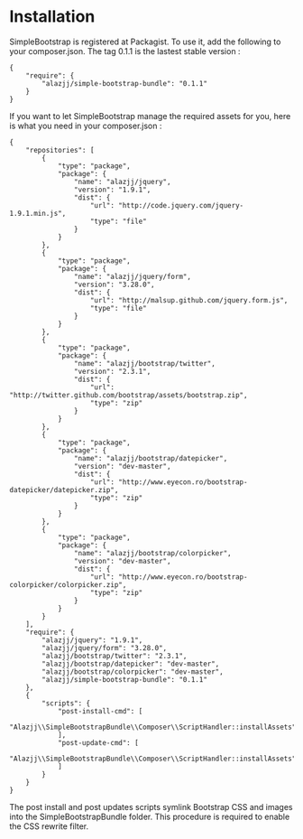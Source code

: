 Installation
============

SimpleBootstrap is registered at Packagist. To use it, add the following to your composer.json. The tag 0.1.1 is the lastest stable version :

    {
        "require": {
            "alazjj/simple-bootstrap-bundle": "0.1.1"
        }
    }

If you want to let SimpleBootstrap manage the required assets for you, here is what you need in your composer.json :

    {
        "repositories": [
            {
                "type": "package",
                "package": {
                    "name": "alazjj/jquery",
                    "version": "1.9.1",
                    "dist": {
                        "url": "http://code.jquery.com/jquery-1.9.1.min.js",
                        "type": "file"
                    }
                }
            },
            {
                "type": "package",
                "package": {
                    "name": "alazjj/jquery/form",
                    "version": "3.28.0",
                    "dist": {
                        "url": "http://malsup.github.com/jquery.form.js",
                        "type": "file"
                    }
                }
            },
            {
                "type": "package",
                "package": {
                    "name": "alazjj/bootstrap/twitter",
                    "version": "2.3.1",
                    "dist": {
                        "url": "http://twitter.github.com/bootstrap/assets/bootstrap.zip",
                        "type": "zip"
                    }
                }
            },
            {
                "type": "package",
                "package": {
                    "name": "alazjj/bootstrap/datepicker",
                    "version": "dev-master",
                    "dist": {
                        "url": "http://www.eyecon.ro/bootstrap-datepicker/datepicker.zip",
                        "type": "zip"
                    }
                }
            },
            {
                "type": "package",
                "package": {
                    "name": "alazjj/bootstrap/colorpicker",
                    "version": "dev-master",
                    "dist": {
                        "url": "http://www.eyecon.ro/bootstrap-colorpicker/colorpicker.zip",
                        "type": "zip"
                    }
                }
            }
        ],
        "require": {
            "alazjj/jquery": "1.9.1",
            "alazjj/jquery/form": "3.28.0",
            "alazjj/bootstrap/twitter": "2.3.1",
            "alazjj/bootstrap/datepicker": "dev-master",
            "alazjj/bootstrap/colorpicker": "dev-master",
            "alazjj/simple-bootstrap-bundle": "0.1.1"
        },
        {
            "scripts": {
                "post-install-cmd": [
                    "Alazjj\\SimpleBootstrapBundle\\Composer\\ScriptHandler::installAssets"
                ],
                "post-update-cmd": [
                    "Alazjj\\SimpleBootstrapBundle\\Composer\\ScriptHandler::installAssets"
                ]
            }
        }
    }

The post install and post updates scripts symlink Bootstrap CSS and images into the SimpleBootstrapBundle folder. This procedure is required to enable the CSS rewrite filter.